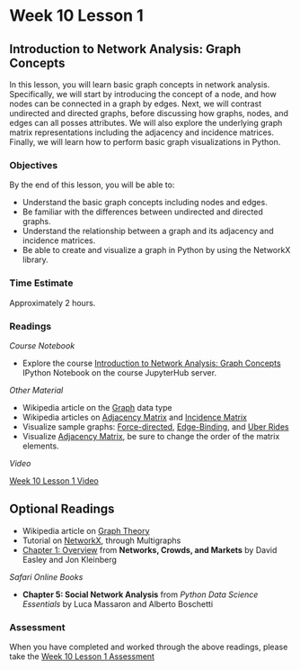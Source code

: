 # Week 10 Lesson 1 #

## Introduction to Network Analysis: Graph Concepts ##

In this lesson, you will learn basic graph concepts in network analysis. Specifically, we will start by introducing the concept of a node, and how nodes can be connected in a graph by edges. Next, we will contrast undirected and directed graphs, before discussing how graphs, nodes, and edges can all posses attributes. We will also explore the underlying graph matrix representations including the adjacency and incidence matrices. Finally, we will learn how to perform basic graph visualizations in Python.

### Objectives ###

By the end of this lesson, you will be able to:

- Understand the basic graph concepts including nodes and edges.
- Be familiar with the differences between undirected and directed graphs.
- Understand the relationship between a graph and its adjacency and incidence matrices.
- Be able to create and visualize a graph in Python by using the NetworkX library.

### Time Estimate ###

Approximately 2 hours.

### Readings ####

_Course Notebook_

- Explore the course [Introduction to Network Analysis: Graph Concepts][l1nb] IPython Notebook on the course JupyterHub server.

_Other Material_

- Wikipedia article on the [Graph][wgdt] data type
- Wikipedia articles on [Adjacency Matrix][wam] and [Incidence Matrix][wim]
- Visualize sample graphs: [Force-directed][vfd], [Edge-Binding][veb], and [Uber Rides][vur]
- Visualize [Adjacency Matrix][vam], be sure to change the order of the matrix elements.

_Video_

[Week 10 Lesson 1 Video][lv]

## Optional Readings ##

- Wikipedia article on [Graph Theory][wgt]
- Tutorial on [NetworkX][tnx], through Multigraphs
- [Chapter 1: Overview][ch1] from __Networks, Crowds, and Markets__ by David Easley and Jon Kleinberg 

_Safari Online Books_

- **Chapter 5: Social Network Analysis** from _Python Data Science Essentials_ by Luca Massaron and Alberto Boschetti

### Assessment ###

When you have completed and worked through the above readings, please take the [Week 10 Lesson 1 Assessment][la]

[l1nb]: ../notebooks/intro2na-gc.ipynb
[lv]: https://mediaspace.illinois.edu/media/w10l1/1_ujfyacim
[la]: https://learn.illinois.edu/mod/quiz/view.php?id=1844451
[wgdt]: https://en.wikipedia.org/wiki/Graph_(abstract_data_type)
[wgt]: https://en.wikipedia.org/wiki/Graph_theory
[wam]: https://en.wikipedia.org/wiki/Adjacency_matrix
[wim]: https://en.wikipedia.org/wiki/Incidence_matrix

[tnx]: http://networkx.readthedocs.org/en/networkx-1.11/tutorial/index.html

[ch1]: http://www.cs.cornell.edu/home/kleinber/networks-book/networks-book-ch01.pdf

[vfd]: http://bl.ocks.org/mbostock/4062045
[veb]: http://bl.ocks.org/mbostock/7607999
[vur]: https://bost.ocks.org/mike/uberdata/
[vam]: https://bost.ocks.org/mike/miserables/
